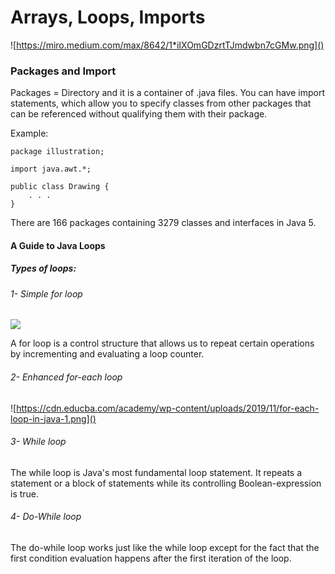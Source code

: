# Arrays, Loops, Imports
![https://miro.medium.com/max/8642/1*iIXOmGDzrtTJmdwbn7cGMw.png]()


### Packages and Import

Packages = Directory and it is a container of .java files.
You can have import statements, which allow you to specify classes from other packages that can be referenced without qualifying them with their package.


Example:
```
package illustration;

import java.awt.*;

public class Drawing {
    . . .
}
```

There are 166 packages containing 3279 classes and interfaces in Java 5.

#### A Guide to Java Loops

##### Types of loops:

###### 1- Simple for loop

![](https://media.geeksforgeeks.org/wp-content/uploads/20191108131134/For-Loop.jpg)

A for loop is a control structure that allows us to repeat certain operations by incrementing and evaluating a loop counter.

###### 2- Enhanced for-each loop

![https://cdn.educba.com/academy/wp-content/uploads/2019/11/for-each-loop-in-java-1.png]()

###### 3- While loop

The while loop is Java's most fundamental loop statement. It repeats a statement or a block of statements while its controlling Boolean-expression is true.

###### 4- Do-While loop

The do-while loop works just like the while loop except for the fact that the first condition evaluation happens after the first iteration of the loop.
